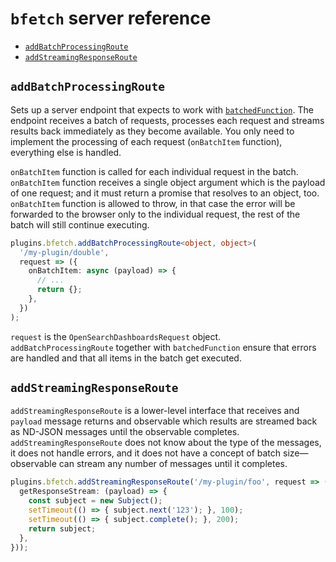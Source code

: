 # `bfetch` server reference

- [`addBatchProcessingRoute`](#addBatchProcessingRoute)
- [`addStreamingResponseRoute`](#addStreamingResponseRoute)


## `addBatchProcessingRoute`

Sets up a server endpoint that expects to work with [`batchedFunction`](../browser/reference.md#batchedFunction).
The endpoint receives a batch of requests, processes each request and streams results
back immediately as they become available. You only need to implement the
processing of each request (`onBatchItem` function), everything else is handled.

`onBatchItem` function is called for each individual request in the batch.
`onBatchItem` function receives a single object argument which is the payload
of one request; and it must return a promise that resolves to an object, too.
`onBatchItem` function is allowed to throw, in that case the error will be forwarded
to the browser only to the individual request, the rest of the batch will still continue
executing.

```ts
plugins.bfetch.addBatchProcessingRoute<object, object>(
  '/my-plugin/double',
  request => ({
    onBatchItem: async (payload) => {
      // ...
      return {};
    },
  })
);
```

`request` is the `OpenSearchDashboardsRequest` object. `addBatchProcessingRoute` together with `batchedFunction`
ensure that errors are handled and that all items in the batch get executed.


## `addStreamingResponseRoute`

`addStreamingResponseRoute` is a lower-level interface that receives and `payload`
message returns and observable which results are streamed back as ND-JSON messages
until the observable completes. `addStreamingResponseRoute` does not know about the
type of the messages, it does not handle errors, and it does not have a concept of
batch size&mdash;observable can stream any number of messages until it completes.

```ts
plugins.bfetch.addStreamingResponseRoute('/my-plugin/foo', request => ({
  getResponseStream: (payload) => {
    const subject = new Subject();
    setTimeout(() => { subject.next('123'); }, 100);
    setTimeout(() => { subject.complete(); }, 200);
    return subject;
  },
}));
```
